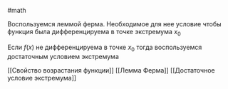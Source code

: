 #math 

Воспользуемся леммой ферма. Необходимое для нее условие чтобы функция была дифференцируема в точке экстремума $x_0$
 
 
Если $f(x)$ не дифференцируема в точке $x_0$ тогда воспользуемся достаточным условием экстремума

[[Свойство возрастания функции]]
[[Лемма Ферма]]
[[Достаточное условие экстремума]]